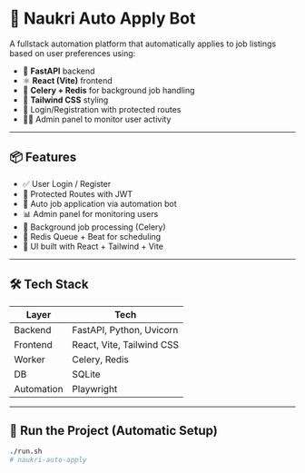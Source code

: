 # 🚀 Naukri Auto Apply Bot

A fullstack automation platform that automatically applies to job listings based on user preferences using:

- 🐍 **FastAPI** backend  
- ⚛️ **React (Vite)** frontend  
- 🧵 **Celery + Redis** for background job handling  
- 🎨 **Tailwind CSS** styling  
- 📄 Login/Registration with protected routes  
- 🧑‍💼 Admin panel to monitor user activity

---

## 📦 Features

- ✅ User Login / Register
- 🔐 Protected Routes with JWT
- 📑 Auto job application via automation bot
- 📊 Admin panel for monitoring users
- 🔄 Background job processing (Celery)
- 💾 Redis Queue + Beat for scheduling
- 🎯 UI built with React + Tailwind + Vite

---

## 🛠 Tech Stack

| Layer     | Tech                        |
|-----------|-----------------------------|
| Backend   | FastAPI, Python, Uvicorn    |
| Frontend  | React, Vite, Tailwind CSS   |
| Worker    | Celery, Redis               |
| DB        | SQLite                      |
| Automation| Playwright                  |

---

## 🚀 Run the Project (Automatic Setup)

```bash
./run.sh
# naukri-auto-apply
